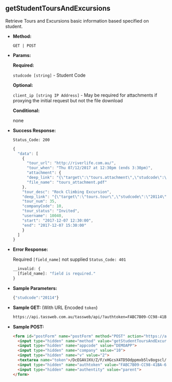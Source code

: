 **getStudentToursAndExcursions**
----
Retrieve Tours and Excursions basic information based specified on student.

* **Method:**

  `GET | POST`
  
*  **Params:**

   **Required:**
 
   `studcode [string]` - Student Code
   
   **Optional:**
 
   `client_ip [string IP Address]` - May be required for attachments if proxying the initial request but not the file download

   **Conditional:**

   none

* **Success Response:**
    
    `Status_Code: 200`
    ```javascript
    {
      "data": [
        {
          "tour_url": "http://riverlife.com.au/",
          "tour_when": "Thu 07/12/2017 at 12:30pm (ends 3:30pm)",
          "attachment": {
          "deep_link": "{\"target\":\"tours.attachment\",\"studcode\":\"20114\",\"tour_num\":\"35\",\"prod_menu\":\"Y\"}",
          "file_name": "tours_attachment.pdf"
        },
        "tour_desc": "Rock Climbing Excursion",
        "deep_link": "{\"target\":\"tours.tour\",\"studcode\":\"20114\",\"tour_num\":\"35\",\"prod_menu\":\"Y\"}",
        "tour_num": 35,
        "companyCode": 10,
        "tour_status": "Invited",
        "username": 10040,
        "start": "2017-12-07 12:30:00",
        "end": "2017-12-07 15:30:00"
        }
      ]
  	}
	```
 
* **Error Response:**

    Required `[field_name]` not supplied `Status_Code: 401`
    ```javascript
    __invalid: {
      [field_name]: "field is required."
    }
    ```
    
* **Sample Parameters:**

	```javascript
    {"studcode":"20114"}
	```

* **Sample GET:** (With URL Encoded `token`)

	```HTML
    https://api.tassweb.com.au/tassweb/api/?authtoken=FABC7B09-CC98-41BA-6CECAE11621AE443&appcode=DEMOAPP&v=2&method=GetStudentToursAndExcursions&authentity=parent&token=%2FDcEGAVJXV%2FZ%2FF%2FxHGcsX4TD5Odppmxb5lv8ogscl%2FQ%3D&company=10
	```
  
* **Sample POST:**

	```HTML
    <form id="postForm" name="postForm" method="POST" action="https://api.tassweb.com.au/tassweb/api/">
      <input type="hidden" name="method" value="getStudentToursAndExcursions">
      <input type="hidden" name="appcode" value="DEMOAPP">
      <input type="hidden" name="company" value="10">
      <input type="hidden" name="v" value="2">
      <textarea name="token">/DcEGAVJXV/Z/F/xHGcsX4TD5Odppmxb5lv8ogscl/Q=</textarea>
      <input type="hidden" name="authtoken" value="FABC7B09-CC98-41BA-6CECAE11621AE443">
      <input type="hidden" name="authentity" value="parent">
    </form>
	```
